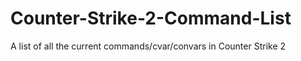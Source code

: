 # Counter-Strike-2-Command-List
A list of all the current commands/cvar/convars in Counter Strike 2
